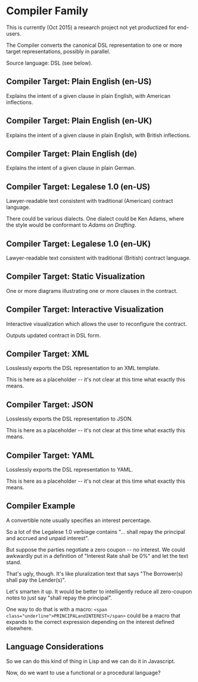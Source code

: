 # Compiler Family

This is currently (Oct 2015) a research project not yet productized for end-users.

The Compiler converts the canonical DSL representation to one or more target representations, possibly in parallel.

Source language: DSL (see below).

## Compiler Target: Plain English (en-US)

Explains the intent of a given clause in plain English, with American inflections.

## Compiler Target: Plain English (en-UK)

Explains the intent of a given clause in plain English, with British inflections.

## Compiler Target: Plain English (de)

Explains the intent of a given clause in plain German.

## Compiler Target: Legalese 1.0 (en-US)

Lawyer-readable text consistent with traditional (American) contract language.

There could be various dialects. One dialect could be Ken Adams, where the style would be conformant to _Adams on Drafting_.

## Compiler Target: Legalese 1.0 (en-UK)

Lawyer-readable text consistent with traditional (British) contract language.

## Compiler Target: Static Visualization

One or more diagrams illustrating one or more clauses in the contract.

## Compiler Target: Interactive Visualization

Interactive visualization which allows the user to reconfigure the contract.

Outputs updated contract in DSL form.

## Compiler Target: XML

Losslessly exports the DSL representation to an XML template.

This is here as a placeholder -- it's not clear at this time what exactly this means.

## Compiler Target: JSON

Losslessly exports the DSL representation to JSON.

This is here as a placeholder -- it's not clear at this time what exactly this means.

## Compiler Target: YAML

Losslessly exports the DSL representation to YAML.

This is here as a placeholder -- it's not clear at this time what exactly this means.

## Compiler Example

A convertible note usually specifies an interest percentage.

So a lot of the Legalese 1.0 verbiage contains "... shall repay the principal and accrued and unpaid interest".

But suppose the parties negotiate a zero coupon -- no interest. We could awkwardly put in a definition of "Interest Rate shall be 0%" and let the text stand.

That's ugly, though. It's like pluralization text that says "The Borrower(s) shall pay the Lender(s)".

Let's smarten it up. It would be better to intelligently reduce all zero-coupon notes to just say "shall repay the principal".

One way to do that is with a macro: `<span class="underline">PRINCIPALandINTEREST</span>` could be a macro that expands to the correct expression depending on the interest defined elsewhere.

## Language Considerations

So we can do this kind of thing in Lisp and we can do it in Javascript.

Now, do we want to use a functional or a procedural language?
